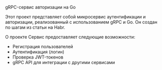 gRPC-сервис авторизации на Go

Этот проект представляет собой микросервис аутентификации и авторизации, реализованный с использованием gRPC и Go.
Он создан по шагам из статьи на Habr.

О проекте
Сервис предоставляет следующие возможности:
- Регистрация пользователей
- Аутентификация (логин)
- Проверка JWT-токенов
- gRPC API для интеграции с другими сервисами
